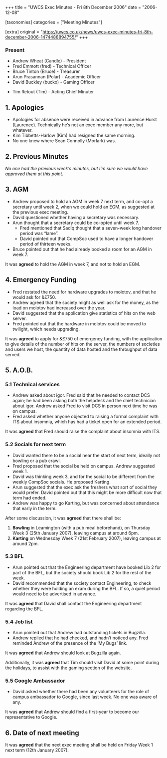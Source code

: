 +++
title = "UWCS Exec Minutes - Fri 8th December 2006"
date = "2006-12-08"

[taxonomies]
categories = ["Meeting Minutes"]

[extra]
original = "https://uwcs.co.uk/news/uwcs-exec-minutes-fri-8th-december-2006-1474488894755/"
+++

### Present

  - Andrew Wheat (Candle) - President
  - Fred Emmott (fred) - Technical Officer
  - Bruce Tinton (Bruce) - Treasurer
  - Arun Prasannan (Polar) - Academic Officer
  - David Buckley (bucko) - Gaming Officer

<!-- end list -->

  - Tim Retout (Tim) - Acting Chief Minuter

## 1\. Apologies

  - Apologies for absence were received in advance from Laurence Hurst (Laurence). Technically he’s not an exec member any more, but whatever.
  - Kim Tibbetts-Harlow (Kim) had resigned the same morning.
  - No one knew where Sean Connolly (Morlark) was.

## 2\. Previous Minutes

*No one had the previous week’s minutes, but I’m sure we would have approved them at this point.*

## 3\. AGM

  - Andrew proposed to hold an AGM in week 7 next term, and co-opt a secretary until week 2, when we could hold an EGM, as suggested at the previous exec meeting.
  - David questioned whether having a secretary was necessary.
  - Arun thought that a secretary could be co-opted until week 7.
      - Fred mentioned that Sadiq thought that a seven-week long handover period was “lame”.
      - David pointed out that CompSoc used to have a longer handover period of thirteen weeks.
  - Bruce pointed out that he had already booked a room for an AGM in week 7.

It was **agreed** to hold the AGM in week 7, and not to hold an EGM.

## 4\. Emergency Funding

  - Fred restated the need for hardware upgrades to molotov, and that he would ask for &£750.
  - Andrew agreed that the society might as well ask for the money, as the load on molotov had increased over the year.
  - David suggested that the application give statistics of hits on the web server.
  - Fred pointed out that the hardware in molotov could be moved to twilight, which needs upgrading.

It was **agreed** to apply for &£750 of emergency funding, with the application to give details of the number of hits on the server, the numbers of societies and users we host, the quantity of data hosted and the throughput of data served.

## 5\. A.O.B.

### 5.1 Technical services

  - Andrew asked about igor. Fred said that he needed to contact DCS again; he had been asking both the helpdesk and the chief technician about igor. Andrew asked Fred to visit DCS in person next time he was on campus.
  - Fred asked whether anyone objected to raising a formal complaint with ITS about insomnia, which has had a ticket open for an extended period.

It was **agreed** that Fred should raise the complaint about insomnia with ITS.

### 5.2 Socials for next term

  - David wanted there to be a social near the start of next term, ideally not bowling or a pub crawl.
  - Fred proposed that the social be held on campus. Andrew suggested week 1.
  - David was thinking week 3, and for the social to be different from the weekly CompSoc socials. He proposed Karting.
  - Arun suggested that the exec ask the freshers what sort of social they would prefer. David pointed out that this might be more difficult now that term had ended.
  - Andrew was happy to go Karting, but was concerned about attendance that early in the term.

After some discussion, it was **agreed** that there shall be:

1.  **Bowling** in Leamington (with a pub meal beforehand), on Thursday Week 3 (25th January 2007), leaving campus at around 6pm.
2.  **Karting** on Wednesday Week 7 (21st February 2007), leaving campus at around 2pm.

### 5.3 BFL

  - Arun pointed out that the Engineering department have booked Lib 2 for part of the BFL, but the society should book Lib 2 for the rest of the week.
  - David recommended that the society contact Engineering, to check whether they were holding an exam during the BFL. If so, a quiet period would need to be advertised in advance.

It was **agreed** that David shall contact the Engineering department regarding the BFL.

### 5.4 Job list

  - Arun pointed out that Andrew had outstanding tickets in Bugzilla.
  - Andrew replied that he had checked, and hadn’t noticed any. Fred reminded Andrew of the presence of the ‘My Bugs’ link.

It was **agreed** that Andrew should look at Bugzilla again.

Additionally, it was **agreed** that Tim should visit David at some point during the holidays, to assist with the gaming section of the website.

### 5.5 Google Ambassador

  - David asked whether there had been any volunteers for the role of campus ambassador to Google, since last week. No one was aware of any.

It was **agreed** that Andrew should find a first-year to become our representative to Google.

## 6\. Date of next meeting

It was **agreed** that the next exec meeting shall be held on Friday Week 1 next term (12th January 2007).

